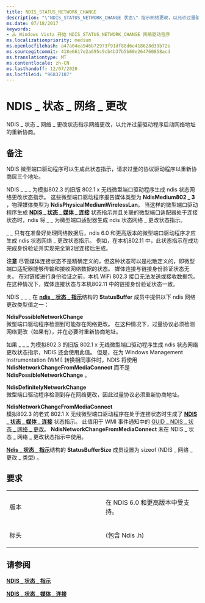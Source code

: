 ```yaml
---
title: NDIS_STATUS_NETWORK_CHANGE
description: "\"NDIS_STATUS_NETWORK_CHANGE 状态\" 指示网络更改，以允许过量驱动程序启动网络地址的重新协商。"
ms.date: 07/18/2017
keywords:
- 从 Windows Vista 开始 NDIS_STATUS_NETWORK_CHANGE 网络驱动程序
ms.localizationpriority: medium
ms.openlocfilehash: a47a04ea946b72973f91df88d6e418628d39b72e
ms.sourcegitcommit: 418e6617e2a695c9cb4b37b5b60e264760858acd
ms.translationtype: MT
ms.contentlocale: zh-CN
ms.lasthandoff: 12/07/2020
ms.locfileid: "96837187"
---
```

# <a name="ndis_status_network_change"></a>NDIS \_ 状态 \_ 网络 \_ 更改


NDIS \_ 状态 \_ 网络 \_ 更改状态指示网络更改，以允许过量驱动程序启动网络地址的重新协商。

<a name="remarks"></a>备注
-------

NDIS 微型端口驱动程序可以生成此状态指示，请求过量的协议驱动程序以重新协商层三个地址。

NDIS \_ \_ \_ 为模拟802.3 的旧版 802.1 x 无线微型端口驱动程序生成 ndis 状态网络更改状态指示。 这些微型端口驱动程序报告媒体类型为 **NdisMedium802 \_ 3** ，物理媒体类型为 **NdisPhysicalMediumWirelessLan**。 当这样的微型端口驱动程序生成 [**NDIS \_ 状态 \_ 媒体 \_ 连接**](ndis-status-media-connect.md) 状态指示并且关联的微型端口适配器处于连接状态时，ndis 将 \_ \_ 为微型端口适配器生成 ndis 状态网络 \_ 更改状态指示。

\_ \_ 只有在准备好处理网络数据后，ndis 6.0 和更高版本的微型端口驱动程序才应生成 ndis 状态网络 \_ 更改状态指示。 例如，在本机802.11 中，此状态指示在成功完成身份验证并实现完全第2层连接后生成。

**注意**  尽管媒体连接状态不是精确定义的，但这种状态可以是松散定义的，即微型端口适配器能够传输和接收网络数据的状态。 媒体连接与链接身份验证状态无关。 在对链接进行身份验证之前，本机 WiFi 802.3 接口无法发送或接收数据包。 在这种情况下，媒体连接状态与本机802.11 中的链接身份验证状态一致。

 

NDIS \_ \_ \_ 在 [**ndis \_ 状态 \_ 指示**](/windows-hardware/drivers/ddi/ndis/ns-ndis-_ndis_status_indication)结构的 **StatusBuffer** 成员中提供以下 ndis 网络更改类型值之一：

<a href="" id="ndispossiblenetworkchange"></a>**NdisPossibleNetworkChange**  
微型端口驱动程序检测到可能存在网络更改。 在这种情况下，过量协议必须检测网络更改（如果有），并在必要时重新协商地址。

如果 \_ \_ \_ 为模拟802.3 的旧版 802.1 x 无线微型端口驱动程序生成 ndis 状态网络更改状态指示，NDIS 还会使用此值。 但是，在为 Windows Management Instrumentation (WMI) 转换相同事件时，NDIS 将使用 **NdisNetworkChangeFromMediaConnect** 而不是 **NdisPossibleNetworkChange** 。

<a href="" id="ndisdefinitelynetworkchange"></a>**NdisDefinitelyNetworkChange**  
微型端口驱动程序检测到存在网络更改，因此过量协议必须重新协商地址。

<a href="" id="ndisnetworkchangefrommediaconnect"></a>**NdisNetworkChangeFromMediaConnect**  
模拟802.3 的老式 802.1 X 无线微型端口驱动程序在处于连接状态时生成了 [**NDIS \_ 状态 \_ 媒体 \_ 连接**](ndis-status-media-connect.md) 状态指示。 此值用于 WMI 事件通知中的 [GUID \_ NDIS \_ 状态 \_ 网络 \_ 更改](./guid-ndis-status-network-change.md)。 **NdisNetworkChangeFromMediaConnect** 未在 NDIS \_ 状态 \_ 网络 \_ 更改状态指示中使用。

[**Ndis \_ 状态 \_ 指示**](/windows-hardware/drivers/ddi/ndis/ns-ndis-_ndis_status_indication)结构的 **StatusBufferSize** 成员设置为 sizeof (NDIS \_ 网络 \_ 更改 \_ 类型) 。

<a name="requirements"></a>要求
------------

<table>
<colgroup>
<col width="50%" />
<col width="50%" />
</colgroup>
<tbody>
<tr class="odd">
<td><p>版本</p></td>
<td><p>在 NDIS 6.0 和更高版本中受支持。</p></td>
</tr>
<tr class="even">
<td><p>标头</p></td>
<td> (包含 Ndis .h) </td>
</tr>
</tbody>
</table>

## <a name="see-also"></a>请参阅


[**NDIS \_ 状态 \_ 指示**](/windows-hardware/drivers/ddi/ndis/ns-ndis-_ndis_status_indication)

[**NDIS \_ 状态 \_ 媒体 \_ 连接**](ndis-status-media-connect.md)

 

